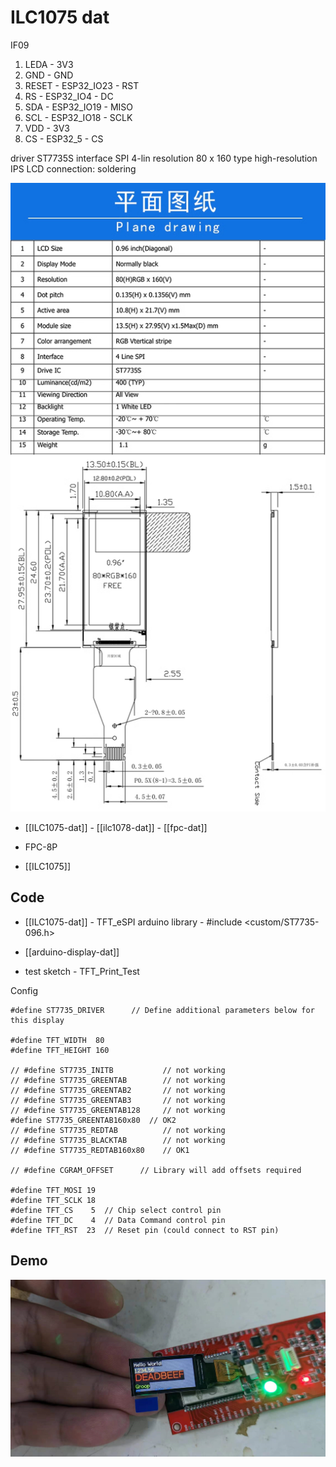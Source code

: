
# ILC1075 dat 


IF09

1. LEDA - 3V3
2. GND - GND
3. RESET - ESP32_IO23 - RST
4. RS - ESP32_IO4 - DC
5. SDA - ESP32_IO19 - MISO
6. SCL - ESP32_IO18 - SCLK
7. VDD - 3V3
8. CS - ESP32_5 - CS

driver ST7735S
interface SPI 4-lin
resolution 80 x 160
type high-resolution IPS LCD
connection: soldering

![](43-28-16-17-07-2023.png)


- [[ILC1075-dat]] - [[ilc1078-dat]] - [[fpc-dat]]

- FPC-8P

- [[ILC1075]]

## Code 

- [[ILC1075-dat]] - TFT_eSPI arduino library - #include <custom/ST7735-096.h>


- [[arduino-display-dat]]
- test sketch - TFT_Print_Test

Config

    #define ST7735_DRIVER      // Define additional parameters below for this display

    #define TFT_WIDTH  80
    #define TFT_HEIGHT 160

    // #define ST7735_INITB           // not working
    // #define ST7735_GREENTAB        // not working
    // #define ST7735_GREENTAB2       // not working
    // #define ST7735_GREENTAB3       // not working 
    // #define ST7735_GREENTAB128     // not working  
    #define ST7735_GREENTAB160x80  // OK2  
    // #define ST7735_REDTAB          // not working
    // #define ST7735_BLACKTAB        // not working
    // #define ST7735_REDTAB160x80    // OK1  

    // #define CGRAM_OFFSET      // Library will add offsets required

    #define TFT_MOSI 19
    #define TFT_SCLK 18
    #define TFT_CS    5  // Chip select control pin
    #define TFT_DC    4  // Data Command control pin
    #define TFT_RST  23  // Reset pin (could connect to RST pin)



## Demo 

![](51-38-17-04-08-2023.png)